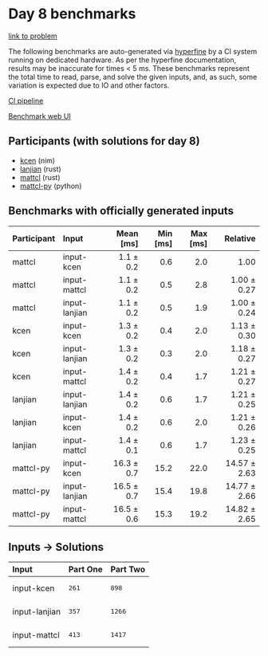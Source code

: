 # Day 8 benchmarks

[link to problem](https://adventofcode.com/2024/day/8)

The following benchmarks are auto-generated via
[hyperfine](https://github.com/sharkdp/hyperfine) by a CI system running on
dedicated hardware. As per the hyperfine documentation, results may be
inaccurate for times < 5 ms. These benchmarks represent the total time to read,
parse, and solve the given inputs, and, as such, some variation is expected due
to IO and other factors.

[CI pipeline](http://ci.papercode.net:8080/teams/main/pipelines/aoc2024)

[Benchmark web UI](https://aoc.ancalagon.black)


## Participants (with solutions for day 8)

- [kcen](https://github.com/kcen/aoc2024) (nim)
- [lanjian](https://github.com/lanjian/aoc-2024) (rust)
- [mattcl](https://github.com/mattcl/aoc2024) (rust)
- [mattcl-py](https://github.com/mattcl/aoc2024-py) (python)


## Benchmarks with officially generated inputs

| Participant | Input | Mean [ms] | Min [ms] | Max [ms] | Relative |
|:---|:---|---:|---:|---:|---:|
| mattcl | input-kcen | 1.1 ± 0.2 | 0.6 | 2.0 | 1.00 |
| mattcl | input-mattcl | 1.1 ± 0.2 | 0.5 | 2.8 | 1.00 ± 0.27 |
| mattcl | input-lanjian | 1.1 ± 0.2 | 0.5 | 1.9 | 1.00 ± 0.24 |
| kcen | input-kcen | 1.3 ± 0.2 | 0.4 | 2.0 | 1.13 ± 0.30 |
| kcen | input-lanjian | 1.3 ± 0.2 | 0.3 | 2.0 | 1.18 ± 0.27 |
| kcen | input-mattcl | 1.4 ± 0.2 | 0.4 | 1.7 | 1.21 ± 0.27 |
| lanjian | input-lanjian | 1.4 ± 0.2 | 0.6 | 1.7 | 1.21 ± 0.25 |
| lanjian | input-kcen | 1.4 ± 0.2 | 0.6 | 2.0 | 1.21 ± 0.26 |
| lanjian | input-mattcl | 1.4 ± 0.1 | 0.6 | 1.7 | 1.23 ± 0.25 |
| mattcl-py | input-kcen | 16.3 ± 0.7 | 15.2 | 22.0 | 14.57 ± 2.63 |
| mattcl-py | input-lanjian | 16.5 ± 0.7 | 15.4 | 19.8 | 14.77 ± 2.66 |
| mattcl-py | input-mattcl | 16.5 ± 0.6 | 15.3 | 19.2 | 14.82 ± 2.65 |


## Inputs -> Solutions

| Input | Part One | Part Two |
|:---|:---|:---|
|input-kcen|<pre>261</pre>|<pre>898</pre>|
|input-lanjian|<pre>357</pre>|<pre>1266</pre>|
|input-mattcl|<pre>413</pre>|<pre>1417</pre>|